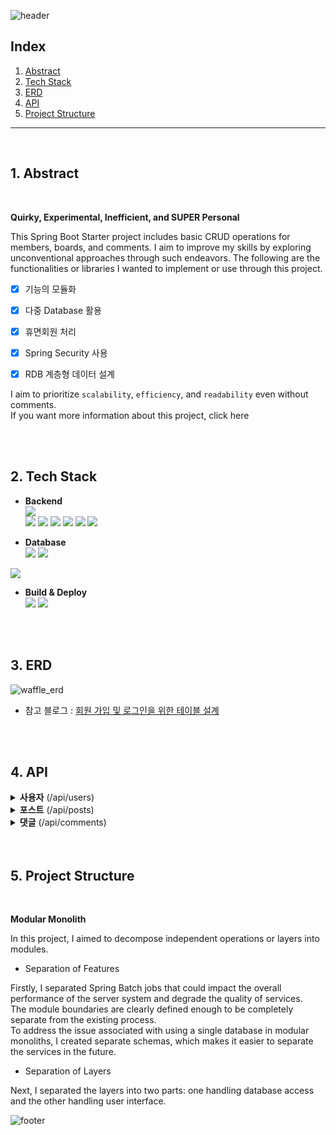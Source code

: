 ![header](https://capsule-render.vercel.app/api?type=rect&color=timeAuto&section=header&text=Urban-Waffle&height=60&fontSize=40)


## Index

1. [Abstract](#Abstract)
2. [Tech Stack](#Tech-Stack)
3. [ERD](#ERD)
4. [API](#API)
5. [Project Structure](#Project-Structure)


---

<br />

## 1. Abstract

<br />

**Quirky, Experimental, Inefficient, and SUPER Personal**

This Spring Boot Starter project includes basic CRUD operations for members, boards, and comments. I aim to improve my skills by exploring unconventional approaches through such endeavors.
The following are the functionalities or libraries I wanted to implement or use through this project.

+ [x] 기능의 모듈화
+ [x] 다중 Database 활용
+ [x] 휴면회원 처리
+ [x] Spring Security 사용
+ [x] RDB 계층형 데이터 설계


I aim to prioritize <code>scalability</code>, <code>efficiency</code>, and <code>readability</code> even without comments.  
If you want more information about this project, click here



<br />


<br />


## 2. Tech Stack


- **Backend**  
  <img src="https://img.shields.io/badge/JAVA-orange?style=flat&logo=JAVA&logoColor=white">  
  <img src="https://img.shields.io/badge/Spring Boot-6DB33F?style=square&logo=Spring Boot&logoColor=white&color=6DB33F">
  <img src="https://img.shields.io/badge/Spring Security-6DB33F?style=square&logo=Spring Security&logoColor=white">
  <img src="https://img.shields.io/badge/JSON Web Tokens-000000?style=square&logo=JSON Web Tokens&logoColor=white">
  <img src="https://img.shields.io/badge/Spring Data JPA-6DB33F?style=square&logo=JPA&logoColor=white">
  <img src="https://img.shields.io/badge/Spring Batch-6DB33F?style=square&logo=JPA&logoColor=white">
  <img src="https://img.shields.io/badge/QueryDSL-0081CC?style=square&logo=QueryDSL&logoColor=white">



- **Database**  
  <img src="https://img.shields.io/badge/MySQL-4479A1.svg?style=square&logo=MySQL&logoColor=white">
  <img src="https://img.shields.io/badge/Redis-DC382D?style=square&logo=Redis&logoColor=white">
 <img src="https://img.shields.io/badge/AWS S3-569A31?style=square&logo=amazons3&logoColor=white">



- **Build & Deploy**  
  <img src="https://img.shields.io/badge/Gradle-02303A?style=square&logo=Gradle&logoColor=white">
  <img src="https://img.shields.io/badge/Amazon AWS-232F3E?style=square&logo=Amazon AWS&logoColor=white">



<br />


<br />


## 3. ERD

![waffle_erd](https://github.com/zincum30/urban-waffle/assets/115124708/4c8e58a4-891b-489a-b196-5af1c4478d46)

- 참고 블로그 : [회원 가입 및 로그인을 위한 테이블 설계](https://rastalion.dev/%ed%9a%8c%ec%9b%90-%ea%b0%80%ec%9e%85-%eb%b0%8f-%eb%a1%9c%ea%b7%b8%ec%9d%b8%ec%9d%84-%ec%9c%84%ed%95%9c-%ed%85%8c%ec%9d%b4%eb%b8%94-%ec%84%a4%ea%b3%84/)



<br />


<br />

## 4. API


<details>
<summary><b>사용자</b> (/api/users)</summary>

| Method |             End Point             | Description |  
|:------:|:---------------------------------:|:-----------:|
|  POST  |               /join               |    회원가입     |
|  GET   |        /join?enail={email}        |  이메일 중복 확인  |
|  POST  |              /login               |     로그인     |
|  POST  |            /help/email            |   이메일 찾기    |
|  POST  |          /help/password           |   비밀번호 찾기   |
|  GET   | /help/certification?email={email} | 본인 인증 메일 발송 |
|  POST  |    /help/cergification/cofirm     |  인증 번호 확인   |
|  GET   |              /{user}              |   프로필 정보    |
|  GET   |         /{user}?img={img}         | 프로필 이미지 변경  |
|  PUT   |    /{user}?nickname={nickname}    |   닉네임 변경    |
|  GET   |    /{user}?nickname={nickname}    |  닉네임 중복 확인  |
|  POST  |         /{user}/security          |   비밀번호 변경   |
| DELETE |              /{user}              |     탈퇴      |
</details>

<details>
<summary><b>포스트</b> (/api/posts)</summary>

| Method |          End Point          | Description |  
|:------:|:---------------------------:|:-----------:|
|        |              /              |             |


</details>

<details>
<summary><b>댓글</b> (/api/comments)</summary>

| Method |         End Point         | Description |  
|:------:|:-------------------------:|:-----------:|
|  POST  |          /{post}          |    댓글 생성    |
|  PUT   |        /{comment}         |    댓글 수정    |
| DELETE |        /{comment}         |    댓글 삭제    |
|  POST  |      {comment}/reply      |   대댓글 작성    |
|  PUT   | {comment}/reply/{comment} |   대댓글 수정    |
| DELETE | {comment}/reply/{comment} |   대댓글 삭제    |
|  GET   |          /{post}          |  전체 댓글 목록   |
|  GET   |     /{comment}/reply      |  전체 대댓글 목록  |
</details>


<br/>

<br/>

## 5. Project Structure

<br />

**Modular Monolith**  

In this project, I aimed to decompose independent operations or layers into modules.

- Separation of Features  

Firstly, I separated Spring Batch jobs that could impact the overall performance of the server system and degrade the quality of services.  
The module boundaries are clearly defined enough to be completely separate from the existing process.  
To address the issue associated with using a single database in modular monoliths, I created separate schemas, which makes it easier to separate the services in the future.

- Separation of Layers  

Next, I separated the layers into two parts: one handling database access and the other handling user interface.  


![footer](https://capsule-render.vercel.app/api?type=waving&&color=timeAuto&section=footer)

